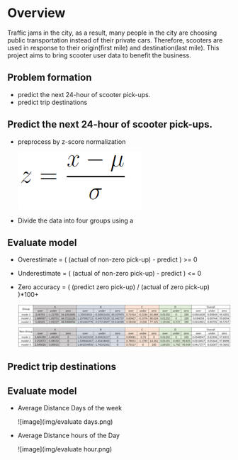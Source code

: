 # Overview
Traffic jams in the city, as a result, many people in the city are choosing public transportation instead of their private cars. Therefore, scooters are used in response to their origin(first mile) and destination(last mile). This project aims to bring scooter user data to benefit the business.

## Problem formation
- predict the next 24-hour of scooter pick-ups.
- predict trip destinations


## Predict the next 24-hour of scooter pick-ups.
- preprocess by z-score normalization

    ![image](img/zscore.png)

- Divide the data into four groups using a



## Evaluate model
- Overestimate = ( (actual of non-zero pick-up) - predict ) >= 0  
- Underestimate = ( (actual of non-zero pick-up) - predict ) <= 0 
- Zero accuracy = ( (predict zero pick-up) / (actual of zero pick-up) )*100+

   ![image](img/evaluate.png)



## Predict trip destinations



## Evaluate model
- Average Distance Days of the week

    ![image](img/evaluate days.png)

- Average Distance hours of the Day

    ![image](img/evaluate hour.png)
